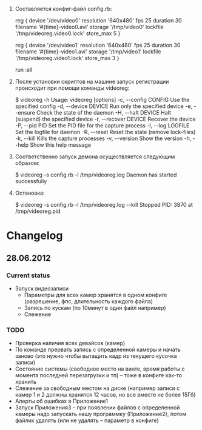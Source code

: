 1. Составляется конфиг-файл config.rb:

	reg {
	  device	  '/dev/video0'
	  resolution  '640x480'
	  fps		  25
	  duration	  30
	  filename	  '#{time}-video0.avi'
	  storage	  '/tmp/video0'
	  lockfile	  '/tmp/videoreg.video0.lock'
	  store_max   5
	}

	reg {
	  device      '/dev/video1'
	  resolution  '640x480'
	  fps         25
	  duration    30
	  filename    '#{time}-video1.avi'
	  storage     '/tmp/video1'
	  lockfile    '/tmp/videoreg.video1.lock'
	  store_max   3
	}

	run :all

1. После установки скриптов на машине запуск регистрации происходит при помощи команды videoreg:

	$ videoreg -h
    Usage: videoreg [options]
        -c, --config CONFIG              Use the specified config
        -d, --device DEVICE              Run only the specified device
        -e, --ensure                     Check the state of the daemon
        -H, --halt DEVICE                Halt (suspend) the specified device
        -r, --recover DEVICE             Recover the device
        -P, --pid PID                    Set the PID file for the capture process
        -l, --log LOGFILE                Set the logfile for daemon
        -R, --reset                      Reset the state (remove lock-files)
        -k, --kill                       Kills the capture processes
        -v, --version                    Show the version
        -h, --help                       Show this help message

1. Соответственно запуск демона осуществляется следующим образом:

	$ videoreg -s config.rb -l /tmp/videoreg.log
	Daemon has started successfully

1. Остановка:

	$ videoreg -s config.rb -l /tmp/videoreg.log --kill
	Stopped PID: 3870 at /tmp/videoreg.pid

# Changelog

## 28.06.2012
### Current status
* Запуск видеозаписи
    * Параметры для всех камер хранятся в одном конфиге (разрешение, фпс, длительность каждого файла)
    * Запись по кускам (по 10минут в один файл например)
    * Слежение

### TODO
* Проверка наличия всех девайсов (камер)
* По команде прервать запись с определенной камеры и начать заново (это нужно чтобы вытащить кадр из текущего кусочка записи)
* Состояние системы (свободное место на винте, время работы с момента последней перезагрузки и тп) – тоже в конфиге как-то хранить
* Слежение за свободным местом на диске (например записи с камер 1 и 2 должны хранится 12 часов, но все вместе не более 15Гб)
* Алерты об ошибках в Приложение1
* Запуск Приложения3 – при появлении файлов с определенной камеры надо запускать нашу программку (Приложение2), потом файлик удалять (или не удалять – параметр в конфиге)
